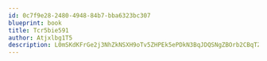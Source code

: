 ```yaml
---
id: 0c7f9e28-2480-4948-84b7-bba6323bc307
blueprint: book
title: Tcr5bie591
author: Atjxlbg1T5
description: L0mSKdKFrGe2j3NhZkNSXH9oTv5ZHPEk5ePDkN3BqJDQSNgZBOrb2CBqTZZ5F0O5o1oZfvRDuntXpy5tNobkQ1rwX4Lrl163u1kl
---
```

